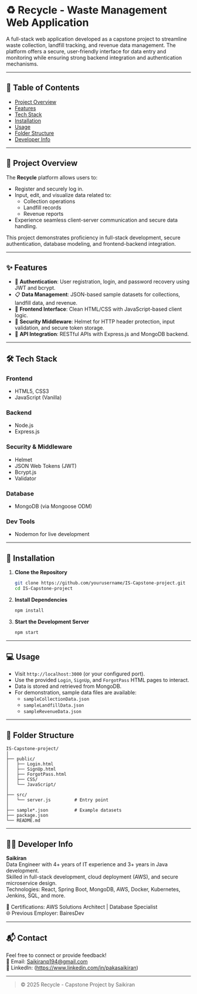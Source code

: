 # ♻️ Recycle - Waste Management Web Application

A full-stack web application developed as a capstone project to streamline waste collection, landfill tracking, and revenue data management. The platform offers a secure, user-friendly interface for data entry and monitoring while ensuring strong backend integration and authentication mechanisms.

---

## 📌 Table of Contents
- [Project Overview](#project-overview)
- [Features](#features)
- [Tech Stack](#tech-stack)
- [Installation](#installation)
- [Usage](#usage)
- [Folder Structure](#folder-structure)
- [Developer Info](#developer-info)

---

## 📖 Project Overview

The **Recycle** platform allows users to:
- Register and securely log in.
- Input, edit, and visualize data related to:
  - Collection operations
  - Landfill records
  - Revenue reports
- Experience seamless client-server communication and secure data handling.

This project demonstrates proficiency in full-stack development, secure authentication, database modeling, and frontend-backend integration.

---

## ✨ Features

- 🔐 **Authentication**: User registration, login, and password recovery using JWT and bcrypt.
- 📋 **Data Management**: JSON-based sample datasets for collections, landfill data, and revenue.
- 🎨 **Frontend Interface**: Clean HTML/CSS with JavaScript-based client logic.
- 🧠 **Security Middleware**: Helmet for HTTP header protection, input validation, and secure token storage.
- 🚀 **API Integration**: RESTful APIs with Express.js and MongoDB backend.

---

## 🛠 Tech Stack

### Frontend
- HTML5, CSS3
- JavaScript (Vanilla)

### Backend
- Node.js
- Express.js

### Security & Middleware
- Helmet
- JSON Web Tokens (JWT)
- Bcrypt.js
- Validator

### Database
- MongoDB (via Mongoose ODM)

### Dev Tools
- Nodemon for live development

---

## 🚀 Installation

1. **Clone the Repository**
   ```bash
   git clone https://github.com/yourusername/IS-Capstone-project.git
   cd IS-Capstone-project
   ```

2. **Install Dependencies**
   ```bash
   npm install
   ```

3. **Start the Development Server**
   ```bash
   npm start
   ```

---

## 💻 Usage

- Visit `http://localhost:3000` (or your configured port).
- Use the provided `Login`, `SignUp`, and `ForgotPass` HTML pages to interact.
- Data is stored and retrieved from MongoDB.
- For demonstration, sample data files are available:
  - `sampleCollectionData.json`
  - `sampleLandfillData.json`
  - `sampleRevenueData.json`

---

## 📁 Folder Structure

```
IS-Capstone-project/
│
├── public/
│   ├── Login.html
│   ├── SignUp.html
│   ├── ForgotPass.html
│   ├── CSS/
│   └── JavaScript/
│
├── src/
│   └── server.js         # Entry point
│
├── sample*.json          # Example datasets
├── package.json
└── README.md
```

---

## 👨‍💻 Developer Info

**Saikiran**  
Data Engineer with 4+ years of IT experience and 3+ years in Java development.  
Skilled in full-stack development, cloud deployment (AWS), and secure microservice design.  
Technologies: React, Spring Boot, MongoDB, AWS, Docker, Kubernetes, Jenkins, SQL, and more.

📜 Certifications: AWS Solutions Architect | Database Specialist  
🌐 Previous Employer: BairesDev

---

## 📬 Contact

Feel free to connect or provide feedback!  
📧 Email: Saikiranp194@gmail.com  
🔗 LinkedIn: (https://www.linkedin.com/in/pakasaikiran)

---

> © 2025 Recycle - Capstone Project by Saikiran
